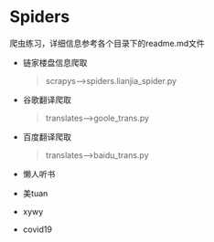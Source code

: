 # Spiders
爬虫练习，详细信息参考各个目录下的readme.md文件


- 链家楼盘信息爬取

    >scrapys-->spiders.lianjia_spider.py

- 谷歌翻译爬取

    >translates-->goole_trans.py
    
- 百度翻译爬取
    >translates-->baidu_trans.py

- 懒人听书

- 美tuan

- xywy

- covid19

    
  
